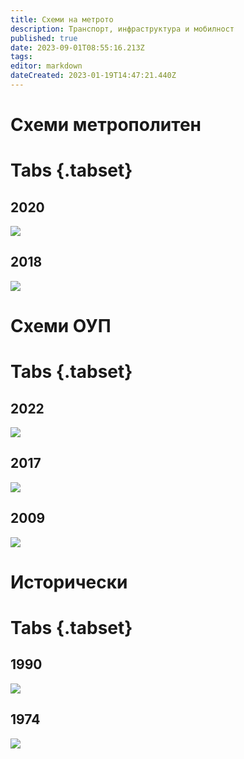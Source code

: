 ```yaml
---
title: Схеми на метрото
description: Транспорт, инфраструктура и мобилност
published: true
date: 2023-09-01T08:55:16.213Z
tags: 
editor: markdown
dateCreated: 2023-01-19T14:47:21.440Z
---
```


# Схеми метрополитен

# Tabs {.tabset}

## 2020
<img src="https://drive.google.com/uc?id=1lUzB-UcxQ8nLRA2tK6Lxg1hDjstO_43A"/>

## 2018
<img src="https://drive.google.com/uc?id=1cI-7_X66ZAt6EHn9wpUTsAFChpJRl3i4"/>

# Схеми ОУП

# Tabs {.tabset}


## 2022
<img src="https://drive.google.com/uc?id=1KgobjwOmf8ju87SCPBnPddE6U8FVoktn"/>

## 2017
<img src="https://drive.google.com/uc?id=1E4IEmYWv4UePxziQHF4uieDKVlV6lUts"/>

## 2009
<img src="https://drive.google.com/uc?id=1uAuvqQduitiJbMt3FY0LRQ6tcMdChLMu"/>


# Исторически

# Tabs {.tabset}


## 1990

<img src="https://drive.google.com/uc?id=1YnEmKH3XCcNSxi93FHAVKjlkiBQNDs7P"/>


## 1974

<img src="https://drive.google.com/uc?id=1-E__k6lBenA1j-dPnJgrCZbmmRTqR_aR"/>
